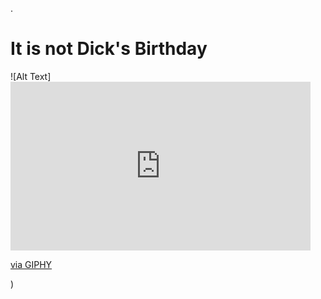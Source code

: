 
 .   
    
# **It is not Dick's Birthday**

![Alt Text]<iframe src="https://giphy.com/embed/26FPIV12CYbDSVIR2" width="480" height="270" frameBorder="0" class="giphy-embed" allowFullScreen></iframe><p><a href="https://giphy.com/gifs/justin-happy-birthday-26FPIV12CYbDSVIR2">via GIPHY</a></p>)

